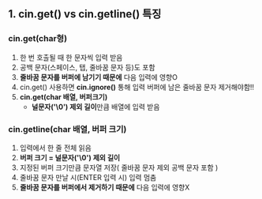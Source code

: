 ## 1. cin.get() vs cin.getline() 특징
### cin.get(char형)
1) 한 번 호출될 때 한 문자씩 입력 받음
2) 공백 문자(스페이스, 탭, 줄바꿈 문자 등)도 포함
3) **줄바꿈 문자를 버퍼에 남기기 때문에** 다음 입력에 영향O
4) cin.get() 사용하면 **cin.ignore()** 통해 입력 버퍼에 남은 줄바꿈 문자 제거해야함!! 
5) **cin.get(char 배열, 버퍼크기)**
   -  **널문자('\0') 제외 길이**만큼 배열에 입력 받음
### cin.getline(char 배열, 버퍼 크기)
1) 입력에서 한 줄 전체 읽음
2) **버퍼 크기 = 널문자('\0') 제외 길이**
3) 지정된 버퍼 크기만큼 문자열 저장( 줄바꿈 문자 제외 공백 문자 포함 )
4) 줄바꿈 문자 만날 시(ENTER 입력 시) 입력 멈춤
5) **줄바꿈 문자를 버퍼에서 제거하기 때문에** 다음 입력에 영향X
